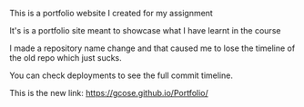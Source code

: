 This is a portfolio website I created for my assignment

It's is a portfolio site meant to showcase what I have learnt in the course

I made a repository name change and that caused me to lose the timeline of the old repo which just sucks.

You can check deployments to see the full commit timeline.

This is the new link: https://gcose.github.io/Portfolio/
